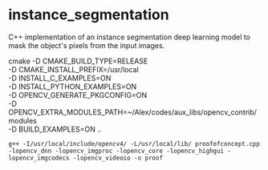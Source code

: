 # instance_segmentation
C++ implementation of an instance segmentation deep learning model to mask the object's pixels from the input images.


cmake -D CMAKE_BUILD_TYPE=RELEASE \
    -D CMAKE_INSTALL_PREFIX=/usr/local \
    -D INSTALL_C_EXAMPLES=ON \
    -D INSTALL_PYTHON_EXAMPLES=ON \
    -D OPENCV_GENERATE_PKGCONFIG=ON \
    -D OPENCV_EXTRA_MODULES_PATH=~/Alex/codes/aux_libs/opencv_contrib/modules \
    -D BUILD_EXAMPLES=ON ..



    g++ -I/usr/local/include/opencv4/ -L/usr/local/lib/ proofofconcept.cpp  -lopencv_dnn -lopencv_imgproc -lopencv_core -lopencv_highgui -lopencv_imgcodecs -lopencv_videoio -o proof